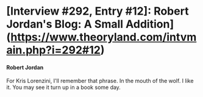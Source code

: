 # [Interview #292, Entry #12]: Robert Jordan's Blog: A Small Addition](https://www.theoryland.com/intvmain.php?i=292#12)

#### Robert Jordan

For Kris Lorenzini, I'll remember that phrase. In the mouth of the wolf. I like it. You may see it turn up in a book some day.

